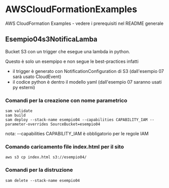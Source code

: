 # AWSCloudFormationExamples
AWS CloudFormation Examples - vedere i prerequisiti nel README generale

## Esempio04s3NotificaLamba
Bucket S3 con un trigger che esegue una lambda in python. 


Questo è solo un esempipo e non segue le best-practices infatti
- il trigger è generato con NotificationConfiguration di S3 (dall'esempio 07 sarà usato CloudEvent)
- il codice python è dentro il modello yaml  (dall'esempio 07 saranno usati py esterni)

### Comandi per la creazione con nome parametrico

```
sam validate
sam build
sam deploy --stack-name esempio04 --capabilities CAPABILITY_IAM --parameter-overrides SourceBucket=esempio04

```
nota: --capabilities CAPABILITY_IAM è obbligatorio per le regole IAM

### Comando caricamento file index.html per il sito
```
aws s3 cp index.html s3://esempio04/
```
### Comandi per la distruzione
```
sam delete --stack-name esempio04
```



